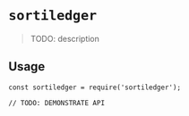 # `sortiledger`

> TODO: description

## Usage

```
const sortiledger = require('sortiledger');

// TODO: DEMONSTRATE API
```
